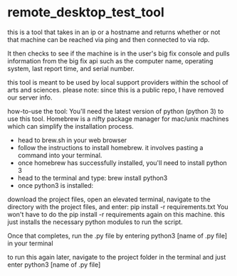 # remote_desktop_test_tool

this is a tool that takes in an ip or a hostname and returns whether or not that machine can be reached via ping and then connected to via rdp.

It then checks to see if the machine is in the user's big fix console and pulls information from the big fix api such as the computer name, operating system, last report time, and serial number. 

this tool is meant to be used by local support providers within the school of arts and sciences. please note: since this is a public repo, I have removed our server info. 

how-to-use the tool:
You'll need the latest version of python (python 3) to use this tool. Homebrew is a nifty package manager for mac/unix machines which can simplify the installation process. 
- head to brew.sh in your web browser
- follow the instructions to install homebrew. it involves pasting a command into your terminal. 
- once homebrew has successfully installed, you'll need to install python 3
- head to the terminal and type: 
brew install python3
- once python3  is installed:

download the project files, open an elevated terminal, navigate to the directory with the project files, and enter: pip install -r requirements.txt
You won't have to do the pip install -r requirements again on this machine. this just installs the necessary python modules to run the script.

Once that completes, run the .py file by entering python3 [name of .py file] in your terminal

to run this again later, navigate to the project folder in the terminal and just enter python3 [name of .py file] 







